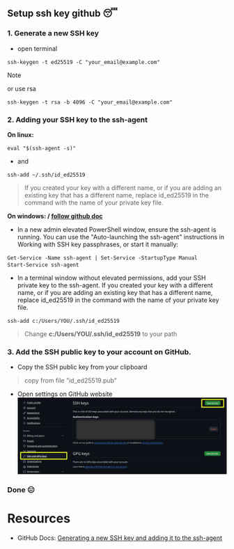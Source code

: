 ## Setup ssh key github :sleeping:

### 1. Generate a new SSH key

* open terminal
  
```
ssh-keygen -t ed25519 -C "your_email@example.com"
```
> [!NOTE]
> or use rsa
> ```
> ssh-keygen -t rsa -b 4096 -C "your_email@example.com"
>```

### 2. Adding your SSH key to the ssh-agent

**On linux:**

```
eval "$(ssh-agent -s)"
```
* and
```
ssh-add ~/.ssh/id_ed25519
```
> If you created your key with a different name, or if you are adding an existing key that has a different name, replace id_ed25519 in the command with the name of your private key file.

**On windows: / [follow github doc](https://docs.github.com/en/authentication/connecting-to-github-with-ssh/generating-a-new-ssh-key-and-adding-it-to-the-ssh-agent?platform=windows)**

* In a new admin elevated PowerShell window, ensure the ssh-agent is running. You can use the "Auto-launching the ssh-agent" instructions in Working with SSH key passphrases, or start it manually:
```
Get-Service -Name ssh-agent | Set-Service -StartupType Manual
Start-Service ssh-agent
```
* In a terminal window without elevated permissions, add your SSH private key to the ssh-agent. If you created your key with a different name, or if you are adding an existing key that has a different name, replace id_ed25519 in the command with the name of your private key file.
```
ssh-add c:/Users/YOU/.ssh/id_ed25519
```
> Change **c:/Users/YOU/.ssh/id_ed25519** to your path
### 3. Add the SSH public key to your account on GitHub.
* Copy the SSH public key from your clipboard

> copy from file "id_ed25519.pub"

* Open settings on GitHub website
  ![image](asset/images/ssh1.png)

### Done :expressionless:

# Resources

* GitHub Docs: [Generating a new SSH key and adding it to the ssh-agent](https://docs.github.com/en/authentication/connecting-to-github-with-ssh/generating-a-new-ssh-key-and-adding-it-to-the-ssh-agent)